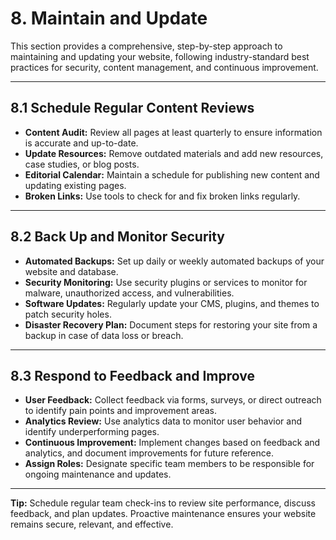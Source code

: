 # 8. Maintain and Update

This section provides a comprehensive, step-by-step approach to maintaining and updating your website, following industry-standard best practices for security, content management, and continuous improvement.

---

## 8.1 Schedule Regular Content Reviews

- **Content Audit:** Review all pages at least quarterly to ensure information is accurate and up-to-date.
- **Update Resources:** Remove outdated materials and add new resources, case studies, or blog posts.
- **Editorial Calendar:** Maintain a schedule for publishing new content and updating existing pages.
- **Broken Links:** Use tools to check for and fix broken links regularly.

---

## 8.2 Back Up and Monitor Security

- **Automated Backups:** Set up daily or weekly automated backups of your website and database.
- **Security Monitoring:** Use security plugins or services to monitor for malware, unauthorized access, and vulnerabilities.
- **Software Updates:** Regularly update your CMS, plugins, and themes to patch security holes.
- **Disaster Recovery Plan:** Document steps for restoring your site from a backup in case of data loss or breach.

---

## 8.3 Respond to Feedback and Improve

- **User Feedback:** Collect feedback via forms, surveys, or direct outreach to identify pain points and improvement areas.
- **Analytics Review:** Use analytics data to monitor user behavior and identify underperforming pages.
- **Continuous Improvement:** Implement changes based on feedback and analytics, and document improvements for future reference.
- **Assign Roles:** Designate specific team members to be responsible for ongoing maintenance and updates.

---

**Tip:** Schedule regular team check-ins to review site performance, discuss feedback, and plan updates. Proactive maintenance ensures your website remains secure, relevant, and effective.
